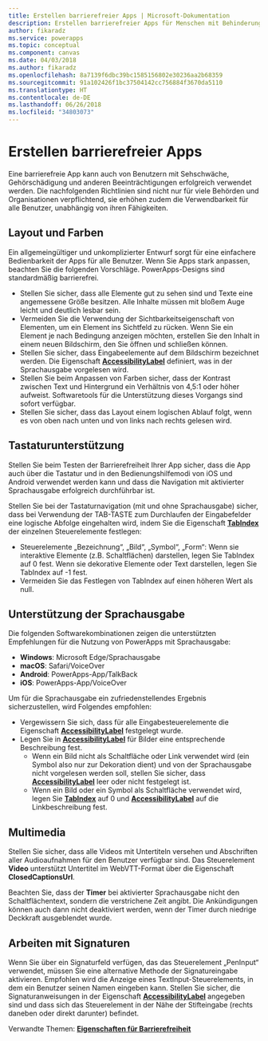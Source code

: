 ```yaml
---
title: Erstellen barrierefreier Apps | Microsoft-Dokumentation
description: Erstellen barrierefreier Apps für Menschen mit Behinderungen
author: fikaradz
ms.service: powerapps
ms.topic: conceptual
ms.component: canvas
ms.date: 04/03/2018
ms.author: fikaradz
ms.openlocfilehash: 8a7139f6dbc39bc1585156802e30236aa2b68359
ms.sourcegitcommit: 91a102426f1bc37504142cc756884f3670da5110
ms.translationtype: HT
ms.contentlocale: de-DE
ms.lasthandoff: 06/26/2018
ms.locfileid: "34803073"
---
```

# <a name="create-accessible-apps"></a>Erstellen barrierefreier Apps
Eine barrierefreie App kann auch von Benutzern mit Sehschwäche, Gehörschädigung und anderen Beeinträchtigungen erfolgreich verwendet werden.  Die nachfolgenden Richtlinien sind nicht nur für viele Behörden und Organisationen verpflichtend, sie erhöhen zudem die Verwendbarkeit für alle Benutzer, unabhängig von ihren Fähigkeiten.

## <a name="layout-and-color"></a>Layout und Farben
Ein allgemeingültiger und unkomplizierter Entwurf sorgt für eine einfachere Bedienbarkeit der Apps für alle Benutzer.  Wenn Sie Apps stark anpassen, beachten Sie die folgenden Vorschläge.  PowerApps-Designs sind standardmäßig barrierefrei.
- Stellen Sie sicher, dass alle Elemente gut zu sehen sind und Texte eine angemessene Größe besitzen.  Alle Inhalte müssen mit bloßem Auge leicht und deutlich lesbar sein.
- Vermeiden Sie die Verwendung der Sichtbarkeitseigenschaft von Elementen, um ein Element ins Sichtfeld zu rücken.  Wenn Sie ein Element je nach Bedingung anzeigen möchten, erstellen Sie den Inhalt in einem neuen Bildschirm, den Sie öffnen und schließen können.
- Stellen Sie sicher, dass Eingabeelemente auf dem Bildschirm bezeichnet werden. Die Eigenschaft **[AccessibilityLabel](controls/properties-accessibility.md)** definiert, was in der Sprachausgabe vorgelesen wird.
- Stellen Sie beim Anpassen von Farben sicher, dass der Kontrast zwischen Text und Hintergrund ein Verhältnis von 4,5:1 oder höher aufweist.  Softwaretools für die Unterstützung dieses Vorgangs sind sofort verfügbar.
- Stellen Sie sicher, dass das Layout einem logischen Ablauf folgt, wenn es von oben nach unten und von links nach rechts gelesen wird.


## <a name="keyboard-support"></a>Tastaturunterstützung
Stellen Sie beim Testen der Barrierefreiheit Ihrer App sicher, dass die App auch über die Tastatur und in den Bedienungshilfemodi von iOS und Android verwendet werden kann und dass die Navigation mit aktivierter Sprachausgabe erfolgreich durchführbar ist.

Stellen Sie bei der Tastaturnavigation (mit und ohne Sprachausgabe) sicher, dass bei Verwendung der TAB-TASTE zum Durchlaufen der Eingabefelder eine logische Abfolge eingehalten wird, indem Sie die Eigenschaft **[TabIndex](controls/properties-accessibility.md)** der einzelnen Steuerelemente festlegen:
- Steuerelemente „Bezeichnung“, „Bild“, „Symbol“, „Form“: Wenn sie interaktive Elemente (z.B. Schaltflächen) darstellen, legen Sie TabIndex auf 0 fest. Wenn sie dekorative Elemente oder Text darstellen, legen Sie TabIndex auf -1 fest.
- Vermeiden Sie das Festlegen von TabIndex auf einen höheren Wert als null.

## <a name="screen-reader-support"></a>Unterstützung der Sprachausgabe
Die folgenden Softwarekombinationen zeigen die unterstützten Empfehlungen für die Nutzung von PowerApps mit Sprachausgabe:

- **Windows**: Microsoft Edge/Sprachausgabe
- **macOS**: Safari/VoiceOver
- **Android**: PowerApps-App/TalkBack
- **iOS**: PowerApps-App/VoiceOver

Um für die Sprachausgabe ein zufriedenstellendes Ergebnis sicherzustellen, wird Folgendes empfohlen:

- Vergewissern Sie sich, dass für alle Eingabesteuerelemente die Eigenschaft **[AccessibilityLabel](controls/properties-accessibility.md)** festgelegt wurde.
- Legen Sie in **[AccessibilityLabel](controls/properties-accessibility.md)** für Bilder eine entsprechende Beschreibung fest.
  - Wenn ein Bild nicht als Schaltfläche oder Link verwendet wird (ein Symbol also nur zur Dekoration dient) und von der Sprachausgabe nicht vorgelesen werden soll, stellen Sie sicher, dass **[AccessibilityLabel](controls/properties-accessibility.md)** leer oder nicht festgelegt ist.
  - Wenn ein Bild oder ein Symbol als Schaltfläche verwendet wird, legen Sie **[TabIndex](controls/properties-accessibility.md)** auf 0 und **[AccessibilityLabel](controls/properties-accessibility.md)** auf die Linkbeschreibung fest.


## <a name="multimedia"></a>Multimedia
Stellen Sie sicher, dass alle Videos mit Untertiteln versehen und Abschriften aller Audioaufnahmen für den Benutzer verfügbar sind.  Das Steuerelement **Video** unterstützt Untertitel im WebVTT-Format über die Eigenschaft **ClosedCaptionsUrl**.

Beachten Sie, dass der **Timer** bei aktivierter Sprachausgabe nicht den Schaltflächentext, sondern die verstrichene Zeit angibt.  Die Ankündigungen können auch dann nicht deaktiviert werden, wenn der Timer durch niedrige Deckkraft ausgeblendet wurde.

## <a name="working-with-signatures"></a>Arbeiten mit Signaturen
Wenn Sie über ein Signaturfeld verfügen, das das Steuerelement „PenInput“ verwendet, müssen Sie eine alternative Methode der Signatureingabe aktivieren.  Empfohlen wird die Anzeige eines TextInput-Steuerelements, in dem ein Benutzer seinen Namen eingeben kann.  Stellen Sie sicher, die Signaturanweisungen in der Eigenschaft **[AccessibilityLabel](controls/properties-accessibility.md)** angegeben sind und dass sich das Steuerelement in der Nähe der Stifteingabe (rechts daneben oder direkt darunter) befindet.



Verwandte Themen: **[Eigenschaften für Barrierefreiheit](controls/properties-accessibility.md)**
